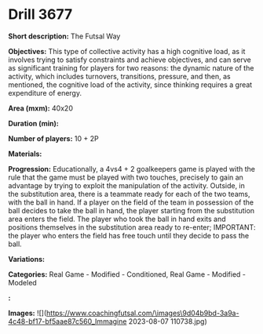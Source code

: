 # Drill 3677

**Short description:**
The Futsal Way

**Objectives:**
This type of collective activity has a high cognitive load, as it involves trying to satisfy constraints and achieve objectives, and can serve as significant training for players for two reasons: the dynamic nature of the activity, which includes turnovers, transitions, pressure, and then, as mentioned, the cognitive load of the activity, since thinking requires a great expenditure of energy.

**Area (mxm):**
40x20

**Duration (min):**


**Number of players:**
10 + 2P

**Materials:**


**Progression:**
Educationally, a 4vs4 + 2 goalkeepers game is played with the rule that the game must be played with two touches, precisely to gain an advantage by trying to exploit the manipulation of the activity. Outside, in the substitution area, there is a teammate ready for each of the two teams, with the ball in hand. If a player on the field of the team in possession of the ball decides to take the ball in hand, the player starting from the substitution area enters the field. The player who took the ball in hand exits and positions themselves in the substitution area ready to re-enter; IMPORTANT: the player who enters the field has free touch until they decide to pass the ball.

**Variations:**


**Categories:**
Real Game - Modified - Conditioned, Real Game - Modified - Modeled

**:**


**Images:**
![](https://www.coachingfutsal.com/\images\9d04b9bd-3a9a-4c48-bf17-bf5aae87c560_Immagine 2023-08-07 110738.jpg)

